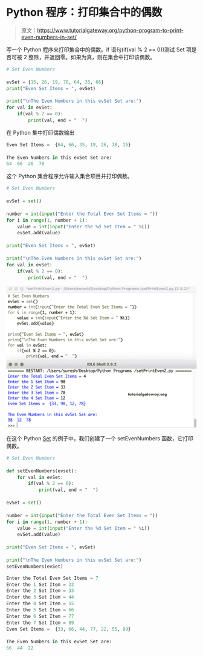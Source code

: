 # Python 程序：打印集合中的偶数

> 原文：<https://www.tutorialgateway.org/python-program-to-print-even-numbers-in-set/>

写一个 Python 程序来打印集合中的偶数。if 语句(if(val % 2 == 0))测试 Set 项是否可被 2 整除，并返回零。如果为真，则在集合中打印该偶数。

```py
# Set Even Numbers

evSet = {15, 26, 19, 78, 64, 35, 66}
print("Even Set Items = ", evSet)

print("\nThe Even Numbers in this evSet Set are:")
for val in evSet:
    if(val % 2 == 0):
        print(val, end = "  ")
```

在 Python 集中打印偶数输出

```py
Even Set Items =  {64, 66, 35, 19, 26, 78, 15}

The Even Numbers in this evSet Set are:
64  66  26  78 
```

这个 Python 集合程序允许输入集合项目并打印偶数。

```py
# Set Even Numbers

evSet = set()

number = int(input("Enter the Total Even Set Items = "))
for i in range(1, number + 1):
    value = int(input("Enter the %d Set Item = " %i))
    evSet.add(value)

print("Even Set Items = ", evSet)

print("\nThe Even Numbers in this evSet Set are:")
for val in evSet:
    if(val % 2 == 0):
        print(val, end = "  ")
```

![Python Program to Print Even Numbers in Set 2](img/9fea75034a7bb68aca12b375624d144e.png)

在这个 Python [Set](https://www.tutorialgateway.org/python-set/) 的例子中，我们创建了一个 setEvenNumbers 函数，它打印偶数。

```py
# Set Even Numbers

def setEvenNumbers(evset):
    for val in evSet:
        if(val % 2 == 0):
            print(val, end = "  ")

evSet = set()

number = int(input("Enter the Total Even Set Items = "))
for i in range(1, number + 1):
    value = int(input("Enter the %d Set Item = " %i))
    evSet.add(value)

print("Even Set Items = ", evSet)

print("\nThe Even Numbers in this evSet Set are:")
setEvenNumbers(evSet)
```

```py
Enter the Total Even Set Items = 7
Enter the 1 Set Item = 22
Enter the 2 Set Item = 33
Enter the 3 Set Item = 44
Enter the 4 Set Item = 55
Enter the 5 Set Item = 66
Enter the 6 Set Item = 77
Enter the 7 Set Item = 89
Even Set Items =  {33, 66, 44, 77, 22, 55, 89}

The Even Numbers in this evSet Set are:
66  44  22 
```